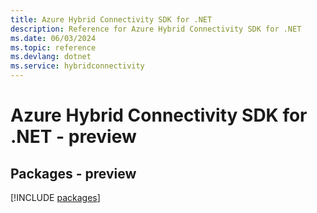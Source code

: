 ```yaml
---
title: Azure Hybrid Connectivity SDK for .NET
description: Reference for Azure Hybrid Connectivity SDK for .NET
ms.date: 06/03/2024
ms.topic: reference
ms.devlang: dotnet
ms.service: hybridconnectivity
---
```

# Azure Hybrid Connectivity SDK for .NET - preview
## Packages - preview
[!INCLUDE [packages](hybrid-connectivity-index.md)]